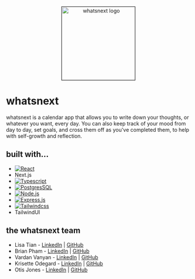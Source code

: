 <p align="center"><img src="https://i.ibb.co/dByD4H7/Pastel-Colorful-Aesthetic-Minimalist-Gradient-Ombre-Elegant-Oval-Brand-Business-Logo.png" alt="whatsnext logo" height="200" border="1" /></p>

# whatsnext
whatsnext is a calendar app that allows you to write down your thoughts, or whatever you want, every day. You can also keep track of your mood from day to day, set goals, and cross them off as you've completed them, to help with self-growth and reflection.

## built with...
* [![React][react.js]][react-url]
* Next.js
* [![Typescript][typescript.com]][typescript-url]
* [![PostgresSQL][postgres.dev]][postgres-url]
* [![Node.js][node.com]][node-url]
* [![Express.js][express.com]][express-url]
* [![Tailwindcss][tailwindcss.com]][tailwindcss-url]
* TailwindUI

## the whatsnext team
* Lisa Tian - [LinkedIn](https://www.linkedin.com/in/lisatian-/) | [GitHub](https://github.com/lisatiann)
* Brian Pham - [LinkedIn](https://www.linkedin.com/in/brpham13/) | [GitHub](https://github.com/briannpham)
* Vardan Vanyan - [LinkedIn](https://www.linkedin.com/in/vardanvanyan/) | [GitHub](https://github.com/chopsquad)
* Krisette Odegard - [LinkedIn](https://www.linkedin.com/in/krisette) | [GitHub](https://github.com/krisette)
* Otis Jones - [LinkedIn](https://www.linkedin.com/in/otisjones/) | [GitHub](https://github.com/Otis-Jones)


<!-- MARKDOWN LINKS & IMAGES -->

[react.js]: https://img.shields.io/badge/React-20232A?style=for-the-badge&logo=react&logoColor=61DAFB
[react-url]: https://reactjs.org/
[postgres.dev]: https://img.shields.io/badge/PostgreSQL-316192?style=for-the-badge&logo=postgresql&logoColor=white
[postgres-url]: https://www.postgresql.org/
[electron.com]: https://img.shields.io/badge/Electron-191970?style=for-the-badge&logo=Electron&logoColor=white
[electron-url]: https://www.electronjs.org/
[tailwindcss.com]: https://img.shields.io/badge/Tailwind_CSS-38B2AC?style=for-the-badge&logo=tailwind-css&logoColor=white
[tailwindcss-url]: https://tailwindcss.com/
[node.com]: https://img.shields.io/badge/Node.js-43853D?style=for-the-badge&logo=node.js&logoColor=white
[node-url]: https://nodejs.org/en/
[express.com]: https://img.shields.io/badge/Express.js-404D59?style=for-the-badge
[express-url]: https://expressjs.com/
[typescript.com]: https://img.shields.io/badge/TypeScript-007ACC?style=for-the-badge&logo=typescript&logoColor=white
[typescript-url]: https://www.typescriptlang.org/
[webpack.com]: https://img.shields.io/badge/webpack-%238DD6F9.svg?style=for-the-badge&logo=webpack&logoColor=black
[webpack-url]: https://webpack.js.org/
[websocket.com]: https://img.shields.io/badge/WS-Websocket-2ea44f?style=for-the-badge&logo=appveyor
[websocket-url]: https://webpack.js.org/
